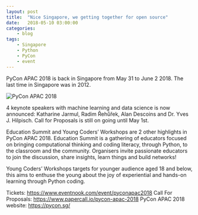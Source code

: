 ```yaml
---
layout: post
title:	"Nice Singapore, we getting together for open source"
date:	2018-05-10 03:00:00
categories:
    - blog
tags:
    - Singapore
    - Python
    - PyCon
    - event
---
```

PyCon APAC 2018 is back in Singapore from May 31 to June 2 2018. The last time in Singapore was in 2012.

![PyCon APAC 2018](https://singaporelug.org/images/posts/2018/pycon-apac-2018-front.jpg)

4 keynote speakers with machine learning and data science is now announced: Katharine Jarmul, Radim Řehůřek, Alan Descoins and Dr. Yves J. Hilpisch. Call for Proposals is still on going until May 1st.

Education Summit and Young Coders’ Workshops are 2 other highlights in PyCon APAC 2018. Education Summit is a gathering of educators focused on bringing computational thinking and coding literacy, through Python, to the classroom and the community. Organisers invite passionate educators to join the discussion, share insights, learn things and build networks!

Young Coders’ Workshops targets for younger audience aged 18 and below, this aims to enthuse the young about the joy of experiential and hands-on learning through Python coding.

Tickets: https://www.eventnook.com/event/pyconapac2018
Call For Proposals: https://www.papercall.io/pycon-apac-2018
PyCon APAC 2018 website: https://pycon.sg/


